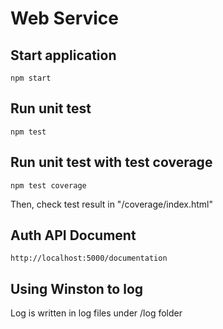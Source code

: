 # Web Service

## Start application
```
npm start
```

## Run unit test
```
npm test
```

## Run unit test with test coverage
```
npm test coverage
```

Then, check test result in "/coverage/index.html"

## Auth API Document
```
http://localhost:5000/documentation
```

## Using Winston to log
Log is written in log files under /log folder